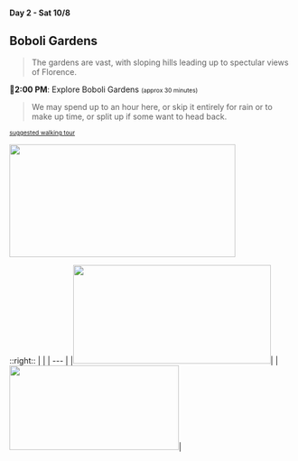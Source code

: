 #### Day 2 - Sat 10/8
## **Boboli Gardens**


> The gardens are vast, with sloping hills leading up to spectular views of Florence.

🚶**2:00 PM**: Explore Boboli Gardens 
<span style="font-size:75%">(approx 30 minutes)</span>

> We may spend up to an hour here, or skip it entirely for rain or to make up time, or split up if some want to head back.

<span style="font-size:75%">[suggested walking tour](https://www.google.com/maps/dir/Viale+della+Meridiana,+50125+Firenze+FI,+Italy/Museo+delle+porcellane,+Florence,+Metropolitan+City+of+Florence,+Italy/The+Upper+Botanical+Garden,+Piazza+de'+Pitti,+50125+Firenze+FI,+Italy/Fontana+dell'Oceano,+Florence,+Metropolitan+City+of+Florence,+Italy/@43.7650736,11.2468867,821a,35y,149.34h,21.69t/am=t/data=!3m1!1e3!4m36!4m35!1m5!1m1!1s0x132a5155c6ec02d1:0x7156b424bd75c7b5!2m2!1d11.2505497!2d43.7643475!1m15!1m1!1s0x132a5155c0bbbbeb:0x5ad4392551eaa501!2m2!1d11.2524251!2d43.7619623!3m4!1m2!1d11.2483614!2d43.763125!3s0x132a51569980a807:0x64aabe0516985175!3m4!1m2!1d11.2483614!2d43.763125!3s0x132a51569980a807:0x64aabe0516985175!1m5!1m1!1s0x132a51c237fc8a4b:0xe4bd3cd0b682dcbd!2m2!1d11.247841!2d43.762764!1m5!1m1!1s0x132a515120b67547:0x2010504ec5b5791c!2m2!1d11.2456265!2d43.7615656!3e2)</span>

<img src="/pitti-palace-boboli-gardens-map.png" height="200" width="400" style="margin:auto"/>

::right::
|     | 
| --- | 
|<img src="/florence-boboli-entrance.jpg" height="175" width="350" style="margin:auto">|
|<img src="/florence-boboli-fountains.jpg" height="150" width="300" style="margin:auto">|